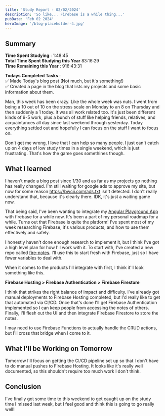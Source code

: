 ```yaml
---
title: 'Study Report - 02/02/2024'
description: 'So like... Firebase is a while thing...'
pubDate: 'Feb 02 2024'
heroImage: '/blog-placeholder-4.jpg'
---
```


## Summary
**Time Spent Studying** : 1:48:45\
**Total Time Spent Studying this Year**  83:16:29 \
**Time Remaining this Year** : 916:43:31

**Todays Completed Tasks** : \
✅ Made Today's blog post (Not much, but it's something!) \
✅ Created a page in the blog that lists my projects and some basic information about them.


Man, this week has been crazy. Like the whole week was nuts. I went from being a 10 out of 10 on the stress scale on Monday to an 8 on Thursday and then suddenly a 1 today. It was all work related too. It's just been different kinds of 9-5 work, plus a bunch of stuff like helping friends, relatives, and acquaintances all day since last weekend through yesterday. Today everything settled out and hopefully I can focus on the stuff I want to focus on.

Don't get me wrong, I love that I can help so many people. I just can't catch up on 4 days of low study times in a single weekend, which is just frustrating. That's how the game goes somethines though.

## What I learned

I haven't made a blog post since 1/30 and as far as my projects go nothing has really changed. I'm still waiting for google ads to approve my site, but now for some reason https://bwcii.com/ads.txt isn't detected. I don't really understand that, because it's clearly there. IDK, it's just a waiting game now. 

That being said, I've been wanting to integrate my [Angular Playground App](https://angularplayground.bwcii.com) with firebase for a while now. It's been a part of my personal roadmap for a while. Turns out that Firebase is quite the platform! I've spent most of my week researching Firebase, it's various products, and how to use them effectively and safely.

I honestly haven't done enough research to implement it, but I think I've got a high level plan for how I'll work with it. To start with, I've created a new repo called [fire-notes](https://github.com/bwcii/fire-notes). I'll use this to start fresh with Firebase, just so I have fewer variables to deal with. 

When it comes to the products I'll integrate with first, I think it'll look something like this.

**Firebase Hosting > Firebase Authentication > Firebase Firestore**

I think that strikes the right balance of impact and difficulty. I've already got manual deployments to Firebase Hosting completed, but I'd really like to get that automated via CI/CD. Once that's done I'll get Firebase Authentication implemented so I can keep people from accessing the notes of others. Finally, I'll flesh out the UI and then integrate Firebase Firestore to store the notes.

I may need to use Firebase Functions to actually handle the CRUD actions, but I'll cross that bridge when I come to it.

## What I'll be Working on Tomorrow

Tomorrow I'll focus on getting the CI/CD pipeline set up so that I don't have to do manual pushes to Firebase Hosting. It looks like it's really well documented, so this shouldn't require too much work I don't think.

## Conclusion

I've finally got some time to this weekend to get caught up on the study time I missed last week, but I feel good and think this is going to go really well!